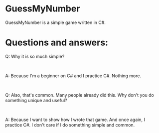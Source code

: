 # GuessMyNumber

GuessMyNumber is a simple game written in C#.

# Questions and answers:

Q: Why it is so much simple?

<br />

A: Because I'm a beginner on C# and I practice C#. Nothing more.

<br />

Q: Also, that's common. Many people already did this. Why don't you do something unique and useful?

<br />

A: Because I want to show how I wrote that game. And once again, I practice C#. I don't care if I do something simple and common.
